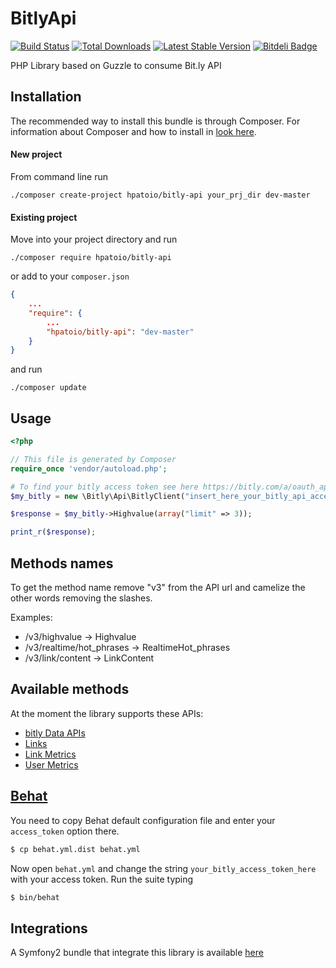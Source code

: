 # BitlyApi 

[![Build Status](https://travis-ci.org/hpatoio/bitly-api.png?branch=master)](https://travis-ci.org/hpatoio/bitly-api) 
[![Total Downloads](https://poser.pugx.org/hpatoio/bitly-api/downloads.png)](https://packagist.org/packages/hpatoio/bitly-api)
[![Latest Stable Version](https://poser.pugx.org/hpatoio/bitly-api/v/stable.png)](https://packagist.org/packages/hpatoio/bitly-api)
[![Bitdeli Badge](https://d2weczhvl823v0.cloudfront.net/hpatoio/bitly-api/trend.png)](https://bitdeli.com/free "Bitdeli Badge")


PHP Library based on Guzzle to consume Bit.ly API

## Installation

The recommended way to install this bundle is through Composer.
For information about Composer and how to install in [look here](http://getcomposer.org/doc/00-intro.md).


#### New project 

From command line run 


```shell
./composer create-project hpatoio/bitly-api your_prj_dir dev-master
```

#### Existing project

Move into your project directory and run

```shell
./composer require hpatoio/bitly-api
```
or add to your `composer.json`
```json
{
    ...
    "require": {
        ...
        "hpatoio/bitly-api": "dev-master"
    }
}
```
and run 
```shell
./composer update
```

## Usage
```php
<?php

// This file is generated by Composer
require_once 'vendor/autoload.php';

# To find your bitly access token see here https://bitly.com/a/oauth_apps
$my_bitly = new \Bitly\Api\BitlyClient("insert_here_your_bitly_api_access_token");

$response = $my_bitly->Highvalue(array("limit" => 3));

print_r($response);

```
## Methods names

To get the method name remove "v3" from the API url and camelize the other words removing the slashes.

Examples:

* /v3/highvalue -> Highvalue
* /v3/realtime/hot_phrases -> RealtimeHot_phrases
* /v3/link/content -> LinkContent

## Available methods
At the moment the library supports these APIs:

- [bitly Data APIs](http://dev.bitly.com/data_apis.html)
- [Links](http://dev.bitly.com/links.html)
- [Link Metrics](dev.bitly.com/link_metrics.html)
- [User Metrics](http://dev.bitly.com/user_metrics.html)

## [Behat](http://behat.org)
You need to copy Behat default configuration file and enter your ``access_token`` option there.
```bash
$ cp behat.yml.dist behat.yml
```
Now open `behat.yml` and change the string `your_bitly_access_token_here` with your access token.
Run the suite typing
```bash
$ bin/behat
```

## Integrations
A Symfony2 bundle that integrate this library is available [here](https://github.com/hpatoio/BitlyBundle)
